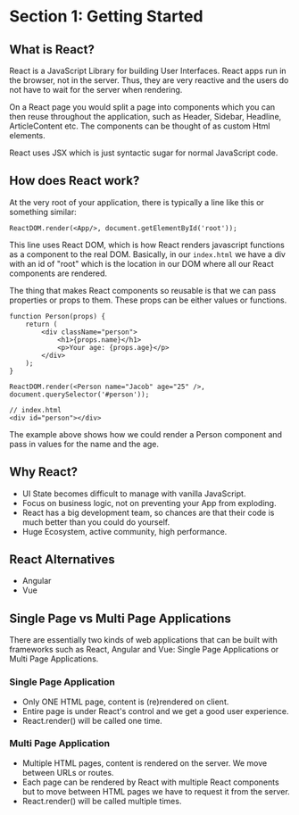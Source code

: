 # Section 1: Getting Started

## What is React?
React is a JavaScript Library for building User Interfaces. React apps run in the browser, not in the server. Thus, they are very reactive and the users do not have to wait for the server when rendering.

On a React page you would split a page into components which you can then reuse throughout the application, such as Header, Sidebar, Headline, ArticleContent etc. The components can be thought of as custom Html elements.

React uses JSX which is just syntactic sugar for normal JavaScript code.

## How does React work?
At the very root of your application, there is typically a line like this or something similar: 

```JSX
ReactDOM.render(<App/>, document.getElementById('root'));
```

This line uses React DOM, which is how React renders javascript functions as a component to the real DOM. Basically, in our `index.html` we have a div with an id of "root" which is the location in our DOM where all our React components are rendered.

The thing that makes React components so reusable is that we can pass properties or props to them. These props can be either values or functions.

```JSX
function Person(props) {
    return (
        <div className="person">
            <h1>{props.name}</h1>
            <p>Your age: {props.age}</p>
        </div>
    );
}

ReactDOM.render(<Person name="Jacob" age="25" />, document.querySelector('#person'));

// index.html
<div id="person"></div>
```

The example above shows how we could render a Person component and pass in values for the name and the age.

## Why React?
* UI State becomes difficult to manage with vanilla JavaScript.
* Focus on business logic, not on preventing your App from exploding.
* React has a big development team, so chances are that their code is much better than you could do yourself.
* Huge Ecosystem, active community, high performance.

## React Alternatives
* Angular
* Vue

## Single Page vs Multi Page Applications
There are essentially two kinds of web applications that can be built with frameworks such as React, Angular and Vue: Single Page Applications or Multi Page Applications.

### Single Page Application
* Only ONE HTML page, content is (re)rendered on client.
* Entire page is under React's control and we get a good user experience.
* React.render() will be called one time.

### Multi Page Application
* Multiple HTML pages, content is rendered on the server. We move between URLs or routes.
* Each page can be rendered by React with multiple React components but to move between HTML pages we have to request it from the server.
* React.render() will be called multiple times.